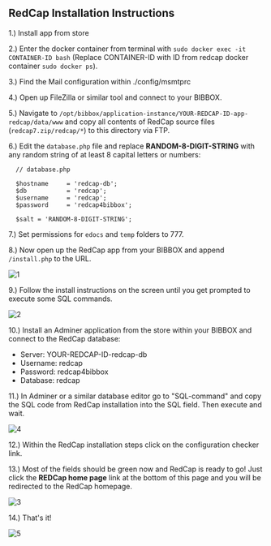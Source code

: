 ## RedCap Installation Instructions

1.) Install app from store

2.) Enter the docker container from terminal with `sudo docker exec -it CONTAINER-ID bash` (Replace CONTAINER-ID with ID from redcap docker container `sudo docker ps`).

3.) Find the Mail configuration within ./config/msmtprc

4.) Open up FileZilla or similar tool and connect to your BIBBOX.

5.) Navigate to `/opt/bibbox/application-instance/YOUR-REDCAP-ID-app-redcap/data/www` and copy all contents of RedCap source files (`redcap7.zip/redcap/*`) to this directory via FTP.

6.) Edit the `database.php` file and replace **RANDOM-8-DIGIT-STRING** with any random string of at least 8 capital letters or numbers:

      // database.php
      
      $hostname     = 'redcap-db';
      $db           = 'redcap';
      $username     = 'redcap';
      $password     = 'redcap4bibbox';

      $salt = 'RANDOM-8-DIGIT-STRING';


7.) Set permissions for `edocs` and `temp` folders to 777. 

8.) Now open up the RedCap app from your BIBBOX and append `/install.php` to the URL.

![1](install-screen-01.jpg)

9.) Follow the install instructions on the screen until you get prompted to execute some SQL commands.

![2](install-screen-02.jpg)

10.) Install an Adminer application from the store within your BIBBOX and connect to the RedCap database:

  * Server: YOUR-REDCAP-ID-redcap-db
  * Username: redcap
  * Password: redcap4bibbox
  * Database: redcap


11.) In Adminer or a similar database editor go to "SQL-command" and copy the SQL code from RedCap installation into the SQL field. Then execute and wait.

![4](install-screen-04.jpg)

12.) Within the RedCap installation steps click on the configuration checker link.

13.) Most of the fields should be green now and RedCap is ready to go! Just click the **REDCap home page** link at the bottom of this page and you will be redirected to the RedCap homepage. 

![3](install-screen-03.jpg)

14.) That's it!

![5](install-screen-05.jpg)
